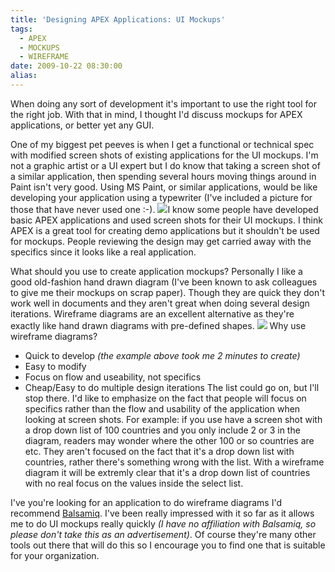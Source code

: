 ```yaml
---
title: 'Designing APEX Applications: UI Mockups'
tags:
  - APEX
  - MOCKUPS
  - WIREFRAME
date: 2009-10-22 08:30:00
alias:
---
```


When doing any sort of development it's important to use the right tool for the right job. With that in mind, I thought I'd discuss mockups for APEX applications, or better yet any GUI. 

One of my biggest pet peeves is when I get a functional or technical spec with modified screen shots of existing applications for the UI mockups. I'm not a graphic artist or a UI expert but I do know that taking a screen shot of a similar application, then spending several hours moving things around in Paint isn't very good. Using MS Paint, or similar applications, would be like developing your application using a typewriter (I've included a picture for those that have never used one :-). 
[![](http://3.bp.blogspot.com/_33EF80fk9sM/Stbwntt0aJI/AAAAAAAADr8/o3pfdONNC-A/s320/typewriter.jpg)](http://3.bp.blogspot.com/_33EF80fk9sM/Stbwntt0aJI/AAAAAAAADr8/o3pfdONNC-A/s1600-h/typewriter.jpg)I know some people have developed basic APEX applications and used screen shots for their UI mockups. I think APEX is a great tool for creating demo applications but it shouldn't be used for mockups. People reviewing the design may get carried away with the specifics since it looks like a real application.

What should you use to create application mockups? Personally I like a good old-fashion hand drawn diagram (I've been known to ask colleagues to give me their mockups on scrap paper). Though they are quick they don't work well in documents and they aren't great when doing several design iterations. Wireframe diagrams are an excellent alternative as they're exactly like hand drawn diagrams with pre-defined shapes.
[![](http://1.bp.blogspot.com/_33EF80fk9sM/Stb0cEpQevI/AAAAAAAADtI/6GJPWXyhwlc/s400/balsamiq_example.PNG)](http://1.bp.blogspot.com/_33EF80fk9sM/Stb0cEpQevI/AAAAAAAADtI/6GJPWXyhwlc/s1600-h/balsamiq_example.PNG)
Why use wireframe diagrams?

*   Quick to develop <span style="font-style:italic;">(the example above took me 2 minutes to create)</span>
*   Easy to modify
*   Focus on flow and useability, not specifics
*   Cheap/Easy to do multiple design iterations
The list could go on, but I'll stop there. I'd like to emphasize on the fact that people will focus on specifics rather than the flow and usability of the application when looking at screen shots. For example: if you use have a screen shot with a drop down list of 100 countries and you only include 2 or 3 in the diagram, readers may wonder where the other 100 or so countries are etc. They aren't focused on the fact that it's a drop down list with countries, rather there's something wrong with the list. With a wireframe diagram it will be extremly clear that it's a drop down list of countries with no real focus on the values inside the select list.

I've you're looking for an application to do wireframe diagrams I'd recommend [Balsamiq](http://www.balsamiq.com/products/mockups). I've been really impressed with it so far as it allows me to do UI mockups really quickly <span style="font-style:italic">(I have no affiliation with Balsamiq, so please don't take this as an advertisement)</span>. Of course they're many other tools out there that will do this so I encourage you to find one that is suitable for your organization.